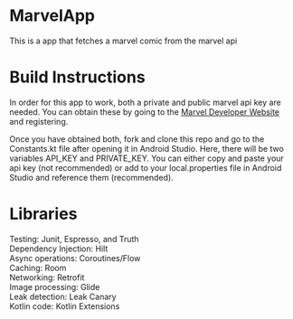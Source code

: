 # MarvelApp
This is a app that fetches a marvel comic from the marvel api

# Build Instructions
In order for this app to work, both a private and public marvel api key are needed. You can obtain these by going to the [Marvel Developer Website](https://developer.marvel.com/) and registering. 

Once you have obtained both, fork and clone this repo and go to the Constants.kt file after opening it in Android Studio. Here, there will be two variables API_KEY and PRIVATE_KEY. You can either copy and paste your api key (not recommended) or add to your local.properties file in Android Studio and reference them (recommended).

# Libraries
Testing: Junit, Espresso, and Truth<br/>
Dependency Injection: Hilt<br/>
Async operations: Coroutines/Flow<br/>
Caching: Room<br/>
Networking: Retrofit<br/>
Image processing: Glide<br/>
Leak detection: Leak Canary<br/>
Kotlin code: Kotlin Extensions
